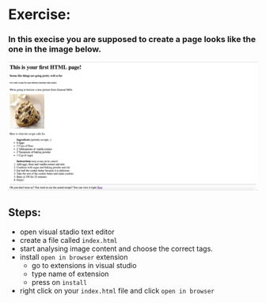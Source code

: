 # Exercise:
### In this execise you are supposed to create a page looks like the one in the image below.
![image](./html_exercise.png)

## Steps:
- open visual stadio text editor
- create a file called ```index.html```
- start analysing image content and choose the correct tags.
- install ```open in browser``` extension
  - go to extensions in visual studio
  - type name of extension
  - press on ```install```
- right click on your ```index.html``` file and click ```open in browser```
